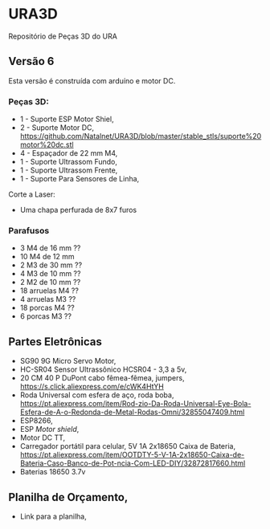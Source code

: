 # URA3D
Repositório de Peças 3D do URA

## Versão 6

Esta versão é construída com arduíno e motor DC. 

### Peças 3D: 
* 1 - Suporte ESP Motor Shiel, 
* 2 - Suporte Motor DC, https://github.com/Natalnet/URA3D/blob/master/stable_stls/suporte%20motor%20dc.stl
* 4 - Espaçador de 22 mm M4, 
* 1 - Suporte Ultrassom Fundo, 
* 1 - Suporte Ultrassom Frente, 
* 1 - Suporte Para Sensores de Linha,  


Corte a Laser:
* Uma chapa perfurada de 8x7 furos

### Parafusos 

* 3 M4 de 16 mm ??  
* 10 M4 de 12 mm 
* 2 M3 de 30 mm  ??
* 4 M3 de 10 mm  ??
* 2 M2 de 10 mm  ?? 
* 18 arruelas M4  ?? 
* 4 arruelas M3 ?? 
* 18 porcas M4 ?? 
* 6 porcas M3 ??  

## Partes Eletrônicas
* SG90 9G Micro Servo Motor, 
* HC-SR04 Sensor Ultrassônico HCSR04 - 3,3 a 5v,
* 20 CM 40 P DuPont cabo fêmea-fêmea, jumpers, https://s.click.aliexpress.com/e/cWK4HtYH 
* Roda Universal com esfera de aço, roda boba, https://pt.aliexpress.com/item/Rod-zio-Da-Roda-Universal-Eye-Bola-Esfera-de-A-o-Redonda-de-Metal-Rodas-Omni/32855047409.html 
* ESP8266, 
* ESP _Motor shield_,
* Motor DC TT, 
* Carregador portátil para celular, 5V 1A 2x18650 Caixa de Bateria, https://pt.aliexpress.com/item/OOTDTY-5-V-1A-2x18650-Caixa-de-Bateria-Caso-Banco-de-Pot-ncia-Com-LED-DIY/32872817660.html
* Baterias 18650 3.7v 

## Planilha de Orçamento, 

* Link para a planilha,  





